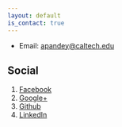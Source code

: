 ```yaml
---
layout: default
is_contact: true
---
```


* Email: [apandey@caltech.edu](mailto:apandey@caltech.edu)


## Social

1. [Facebook](https://www.facebook.com/altainacative/)
2. [Google+](https://plus.google.com/u/0/+AyushPandey)
3. [Github](https://github.com/ayush9pandey)
4. [LinkedIn](https://in.linkedin.com/in/ayush9pandey)
